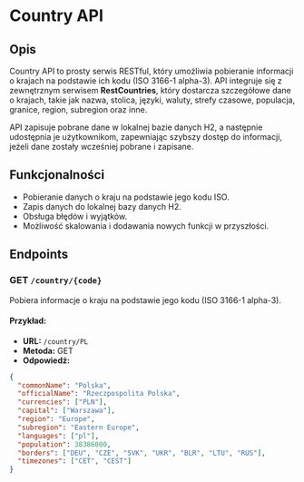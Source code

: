 # Country API

## Opis

Country API to prosty serwis RESTful, który umożliwia pobieranie informacji o krajach na podstawie ich kodu (ISO 3166-1 alpha-3). API integruje się z zewnętrznym serwisem **RestCountries**, który dostarcza szczegółowe dane o krajach, takie jak nazwa, stolica, języki, waluty, strefy czasowe, populacja, granice, region, subregion oraz inne.

API zapisuje pobrane dane w lokalnej bazie danych H2, a następnie udostępnia je użytkownikom, zapewniając szybszy dostęp do informacji, jeżeli dane zostały wcześniej pobrane i zapisane.

## Funkcjonalności

- Pobieranie danych o kraju na podstawie jego kodu ISO.
- Zapis danych do lokalnej bazy danych H2.
- Obsługa błędów i wyjątków.
- Możliwość skalowania i dodawania nowych funkcji w przyszłości.

## Endpoints

### GET `/country/{code}`

Pobiera informacje o kraju na podstawie jego kodu (ISO 3166-1 alpha-3).

#### Przykład:

- **URL:** `/country/PL`
- **Metoda:** GET
- **Odpowiedź:**

```json
{
  "commonName": "Polska",
  "officialName": "Rzeczpospolita Polska",
  "currencies": ["PLN"],
  "capital": ["Warszawa"],
  "region": "Europe",
  "subregion": "Eastern Europe",
  "languages": ["pl"],
  "population": 38386000,
  "borders": ["DEU", "CZE", "SVK", "UKR", "BLR", "LTU", "RUS"],
  "timezones": ["CET", "CEST"]
}
